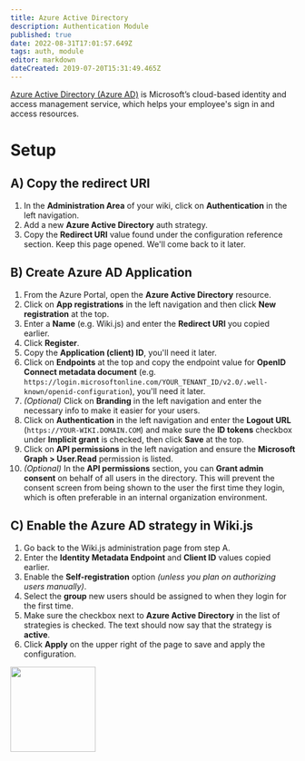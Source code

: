 ```yaml
---
title: Azure Active Directory
description: Authentication Module
published: true
date: 2022-08-31T17:01:57.649Z
tags: auth, module
editor: markdown
dateCreated: 2019-07-20T15:31:49.465Z
---
```


[Azure Active Directory (Azure AD)](https://azure.microsoft.com/en-ca/services/active-directory/) is Microsoft’s cloud-based identity and access management service, which helps your employee's sign in and access resources.

# Setup

## A) Copy the redirect URI

1. In the **Administration Area** of your wiki, click on **Authentication** in the left navigation.
1. Add a new **Azure Active Directory** auth strategy.
1. Copy the **Redirect URI** value found under the configuration reference section. Keep this page opened. We'll come back to it later.

## B) Create Azure AD Application

1. From the Azure Portal, open the **Azure Active Directory** resource.
1. Click on **App registrations** in the left navigation and then click **New registration** at the top.
1. Enter a **Name** (e.g. Wiki.js) and enter the **Redirect URI** you copied earlier.
1. Click **Register**.
1. Copy the **Application (client) ID**, you'll need it later.
1. Click on **Endpoints** at the top and copy the endpoint value for **OpenID Connect metadata document** (e.g. `https://login.microsoftonline.com/YOUR_TENANT_ID/v2.0/.well-known/openid-configuration`), you'll need it later.
1. *(Optional)* Click on **Branding** in the left navigation and enter the necessary info to make it easier for your users.
1. Click on **Authentication** in the left navigation and enter the **Logout URL** (`https://YOUR-WIKI.DOMAIN.COM`) and make sure the **ID tokens** checkbox under **Implicit grant** is checked, then click **Save** at the top.
1. Click on **API permissions** in the left navigation and ensure the **Microsoft Graph > User.Read** permission is listed.
1. *(Optional)* In the **API permissions** section, you can **Grant admin consent** on behalf of all users in the directory. This will prevent the consent screen from being shown to the user the first time they login, which is often preferable in an internal organization environment.

## C) Enable the Azure AD strategy in Wiki.js

1. Go back to the Wiki.js administration page from step A.
1. Enter the **Identity Metadata Endpoint** and **Client ID** values copied earlier.
1. Enable the **Self-registration** option *(unless you plan on authorizing users manually)*.
1. Select the **group** new users should be assigned to when they login for the first time.
1. Make sure the checkbox next to **Azure Active Directory** in the list of strategies is checked. The text should now say that the strategy is **active**.
1. Click **Apply** on the upper right of the page to save and apply the configuration.

<img src="https://static.requarks.io/logo/azure.svg" class="align-abstopright" style="width:150px;" />
  
